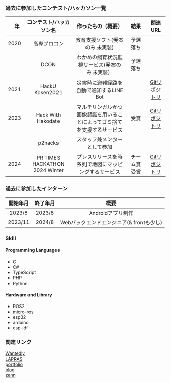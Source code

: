 ### 過去に参加したコンテスト/ハッカソン一覧
|　年 | コンテスト/ハッカソン名 | 作ったもの（概要） | 結果 | 関連URL |
| :---: | :---: | :---: | :---: | :---:|
| 2020 | 高専プロコン　 | 教育支援ソフト(発案のみ,未実装) | 予選落ち　 | |
| | DCON | わかめの飼育状況監視サービス(発案のみ,未実装） | 予選落ち | |
| 2021 | HackU Kosen2021 | 災害時に避難経路を自動で通知するLINE Bot |  | [Gitリポジトリ](https://github.com/hashiba-k-jp/hakodate-a05) |
| 2023 | Hack With Hakodate | マルチリンガルかつ画像認識を用いることによってゴミ捨てを支援するサービス | 受賞　 | [Gitリポジトリ](https://github.com/rgga-16/Hakodate-Hackathon) |
| | p2hacks | スタッフ兼メンターとして参加 | | |
| 2024 | PR TIMES HACKATHON 2024 Winter | プレスリリースを時系列で地図にマッピングするサービス | チーム賞受賞 | [Gitリポジトリ](https://github.com/ksatoshi/hackathon2024-winter-nu-doruzu) |

### 過去に参加したインターン
| 開始年月 | 終了年月 | 概要 |
| :---: | :---: | :---: |
| 2023/8 | 2023/8 | Androidアプリ制作 | 
| 2023/11 | 2024/8 | Webバックエンドエンジニア(& frontも少し) |

### Skill
#### Programming Languages
- C
- C#
- TypeScript
- PHP
- Python

#### Hardware and Library
- ROS2
- micro-ros
- esp32
- arduino
- esp-idf

### 関連リンク
[Wantedly](https://www.wantedly.com/id/satoshi_kawahira)  
[LAPRAS](https://lapras.com/public/OS3QBSA)  
[portfolio](https://www.ksatoshi.dev/)  
[blog](https://ksatoshi.hatenablog.com)  
[zenn](https://zenn.dev/ksatoshi)  
